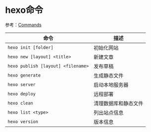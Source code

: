 
# hexo命令

参考：[Commands](https://hexo.io/docs/commands)

| 命令                                    	| 描述                 	|
|-----------------------------------------	|----------------------	|
| `hexo init [folder]`                   	| 初始化网站           	|
| `hexo new [layout] <title>`        	| 新建文章             	|
| `hexo publish [layout] <filename>` 	| 发布草稿             	|
| `hexo generate`                           	| 生成静态文件         	|
| `hexo server`                             	| 启动本地服务器       	|
| `hexo deploy`                             	| 远程部署             	|
| `hexo clean`                             	| 清理数据库和静态文件 	|
| `hexo list <type>`                     	| 列出站点信息         	|
| `hexo version`                            	| 版本信息             	|